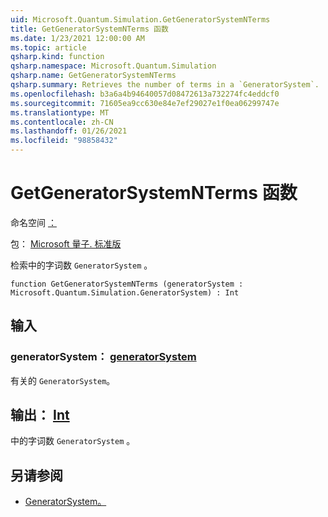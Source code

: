 ```yaml
---
uid: Microsoft.Quantum.Simulation.GetGeneratorSystemNTerms
title: GetGeneratorSystemNTerms 函数
ms.date: 1/23/2021 12:00:00 AM
ms.topic: article
qsharp.kind: function
qsharp.namespace: Microsoft.Quantum.Simulation
qsharp.name: GetGeneratorSystemNTerms
qsharp.summary: Retrieves the number of terms in a `GeneratorSystem`.
ms.openlocfilehash: b3a6a4b94640057d08472613a732274fc4eddcf0
ms.sourcegitcommit: 71605ea9cc630e84e7ef29027e1f0ea06299747e
ms.translationtype: MT
ms.contentlocale: zh-CN
ms.lasthandoff: 01/26/2021
ms.locfileid: "98858432"
---
```

# <a name="getgeneratorsystemnterms-function"></a>GetGeneratorSystemNTerms 函数

命名空间 [：](xref:Microsoft.Quantum.Simulation)

包： [Microsoft 量子. 标准版](https://nuget.org/packages/Microsoft.Quantum.Standard)


检索中的字词数 `GeneratorSystem` 。

```qsharp
function GetGeneratorSystemNTerms (generatorSystem : Microsoft.Quantum.Simulation.GeneratorSystem) : Int
```


## <a name="input"></a>输入

### <a name="generatorsystem--generatorsystem"></a>generatorSystem： [generatorSystem](xref:Microsoft.Quantum.Simulation.GeneratorSystem)

有关的 `GeneratorSystem`。



## <a name="output--int"></a>输出： [Int](xref:microsoft.quantum.lang-ref.int)

中的字词数 `GeneratorSystem` 。

## <a name="see-also"></a>另请参阅

- [GeneratorSystem。](xref:Microsoft.Quantum.Simulation.GeneratorSystem)